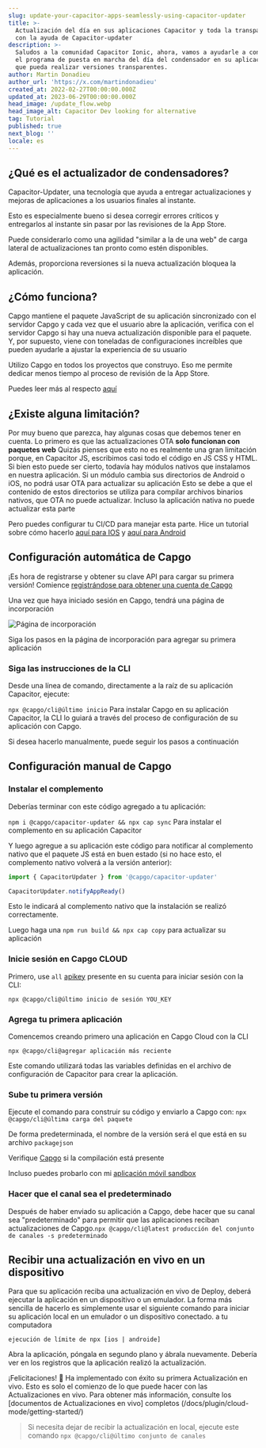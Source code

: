 ```yaml
---
slug: update-your-capacitor-apps-seamlessly-using-capacitor-updater
title: >-
  Actualización del día en sus aplicaciones Capacitor y toda la transparencia
  con la ayuda de Capacitor-updater
description: >-
  Saludos a la comunidad Capacitor Ionic, ahora, vamos a ayudarle a configurar
  el programa de puesta en marcha del día del condensador en su aplicación. Para
  que pueda realizar versiones transparentes.
author: Martin Donadieu
author_url: 'https://x.com/martindonadieu'
created_at: 2022-02-27T00:00:00.000Z
updated_at: 2023-06-29T00:00:00.000Z
head_image: /update_flow.webp
head_image_alt: Capacitor Dev looking for alternative
tag: Tutorial
published: true
next_blog: ''
locale: es
---
```


## ¿Qué es el actualizador de condensadores?

Capacitor-Updater, una tecnología que ayuda a entregar actualizaciones y mejoras de aplicaciones a los usuarios finales al instante.

Esto es especialmente bueno si desea corregir errores críticos y entregarlos al instante sin pasar por las revisiones de la App Store.

Puede considerarlo como una agilidad "similar a la de una web" de carga lateral de actualizaciones tan pronto como estén disponibles.

Además, proporciona reversiones si la nueva actualización bloquea la aplicación.

## ¿Cómo funciona?

Capgo mantiene el paquete JavaScript de su aplicación sincronizado con el servidor Capgo y cada vez que el usuario abre la aplicación, verifica con el servidor Capgo si hay una nueva actualización disponible para el paquete. Y, por supuesto, viene con toneladas de configuraciones increíbles que pueden ayudarle a ajustar la experiencia de su usuario

Utilizo Capgo en todos los proyectos que construyo. Eso me permite dedicar menos tiempo al proceso de revisión de la App Store.

Puedes leer más al respecto [aquí](https://capgoapp/)

## ¿Existe alguna limitación?

Por muy bueno que parezca, hay algunas cosas que debemos tener en cuenta.
Lo primero es que las actualizaciones OTA __solo funcionan con paquetes web__ 
Quizás pienses que esto no es realmente una gran limitación porque, en Capacitor JS, escribimos casi todo el código en JS CSS y HTML.
Si bien esto puede ser cierto, todavía hay módulos nativos que instalamos en nuestra aplicación.
Si un módulo cambia sus directorios de Android o iOS, no podrá usar OTA para actualizar su aplicación
Esto se debe a que el contenido de estos directorios se utiliza para compilar archivos binarios nativos, que OTA no puede actualizar.
Incluso la aplicación nativa no puede actualizar esta parte

Pero puedes configurar tu CI/CD para manejar esta parte. Hice un tutorial sobre cómo hacerlo [aquí para IOS](https://capgoapp/blog/automatic-capacitor-ios-build-github-action/) y [aquí para Android](https://capgoapp/blog/automatic-capacitor-android-build-github-action/)

## Configuración automática de Capgo

¡Es hora de registrarse y obtener su clave API para cargar su primera versión! Comience [registrándose para obtener una cuenta de Capgo](/registrarse/)

Una vez que haya iniciado sesión en Capgo, tendrá una página de incorporación 

![Página de incorporación](/onboarding_1_newwebp)

Siga los pasos en la página de incorporación para agregar su primera aplicación

### Siga las instrucciones de la CLI

Desde una línea de comando, directamente a la raíz de su aplicación Capacitor, ejecute:

`npx @capgo/cli@último inicio`
Para instalar Capgo en su aplicación Capacitor, la CLI lo guiará a través del proceso de configuración de su aplicación con Capgo.

Si desea hacerlo manualmente, puede seguir los pasos a continuación

## Configuración manual de Capgo

### Instalar el complemento

Deberías terminar con este código agregado a tu aplicación:

`npm i @capgo/capacitor-updater && npx cap sync`
Para instalar el complemento en su aplicación Capacitor

Y luego agregue a su aplicación este código para notificar al complemento nativo que el paquete JS está en buen estado (si no hace esto, el complemento nativo volverá a la versión anterior):

```js
import { CapacitorUpdater } from '@capgo/capacitor-updater'

CapacitorUpdater.notifyAppReady()
```

Esto le indicará al complemento nativo que la instalación se realizó correctamente.

Luego haga una `npm run build && npx cap copy` para actualizar su aplicación

### Inicie sesión en Capgo CLOUD

Primero, use `all` [apikey](https://webcapgoapp/dashboard/apikeys/) presente en su cuenta para iniciar sesión con la CLI:

`npx @capgo/cli@último inicio de sesión YOU_KEY`

### Agrega tu primera aplicación

Comencemos creando primero una aplicación en Capgo Cloud con la CLI

`npx @capgo/cli@agregar aplicación más reciente`

Este comando utilizará todas las variables definidas en el archivo de configuración de Capacitor para crear la aplicación.

### Sube tu primera versión

Ejecute el comando para construir su código y enviarlo a Capgo con:
`npx @capgo/cli@última carga del paquete`

De forma predeterminada, el nombre de la versión será el que está en su archivo `packagejson`

Verifique [Capgo](https://webcapgoapp/) si la compilación está presente

Incluso puedes probarlo con mi [aplicación móvil sandbox](https://capgoapp/app_mobile/)

### Hacer que el canal sea el predeterminado

Después de haber enviado su aplicación a Capgo, debe hacer que su canal sea "predeterminado" para permitir que las aplicaciones reciban actualizaciones de Capgo.`npx @capgo/cli@latest producción del conjunto de canales -s predeterminado`

## Recibir una actualización en vivo en un dispositivo

Para que su aplicación reciba una actualización en vivo de Deploy, deberá ejecutar la aplicación en un dispositivo o un emulador. La forma más sencilla de hacerlo es simplemente usar el siguiente comando para iniciar su aplicación local en un emulador o un dispositivo conectado. a tu computadora

    ejecución de límite de npx [ios | androide]

Abra la aplicación, póngala en segundo plano y ábrala nuevamente. Debería ver en los registros que la aplicación realizó la actualización.

¡Felicitaciones! 🎉 Ha implementado con éxito su primera Actualización en vivo. Esto es solo el comienzo de lo que puede hacer con las Actualizaciones en vivo. Para obtener más información, consulte los [documentos de Actualizaciones en vivo] completos (/docs/plugin/cloud-mode/getting-started/)


> Si necesita dejar de recibir la actualización en local, ejecute este comando
`npx @capgo/cli@último conjunto de canales`
